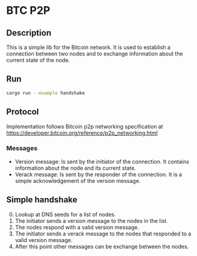 # BTC P2P

## Description
This is a simple lib for the Bitcoin network. It is used to establish a connection between two nodes and to exchange information about the current state of the node.

## Run

```bash
cargo run --example handshake
```

## Protocol
Implementation follows Bitcoin p2p networking specification at https://developer.bitcoin.org/reference/p2p_networking.html

### Messages
- Version message: Is sent by the initiator of the connection. It contains information about the node and its current state.
- Verack message: Is sent by the responder of the connection. It is a simple acknowledgement of the version message.

## Simple handshake

0. Lookup at DNS seeds for a list of nodes.
1. The initiator sends a version message to the nodes in the list.
2. The nodes respond with a valid version message.
3. The initiator sends a verack message to the nodes that responded to a valid version message.
4. After this point other messages can be exchange between the nodes.